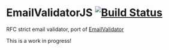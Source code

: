 # EmailValidatorJS [![Build Status](https://travis-ci.org/egulias/EmailValidatorJS.svg?branch=master)](https://travis-ci.org/egulias/EmailValidatorJS)

RFC strict email validator, port of [EmailValidator](https://github.com/egulias/EmailValidator)

This is a work in progress!

